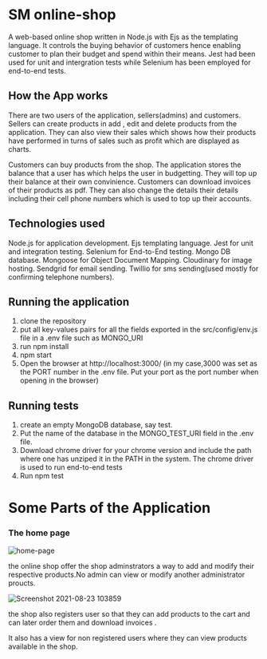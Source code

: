 

# SM online-shop
 A web-based online shop written in Node.js with Ejs as the templating language. It controls  the buying behavior of customers hence enabling customer to plan their budget and spend within their means.
 Jest had been used for unit and intergration tests while  Selenium has been employed for end-to-end tests.
 
 ## How the App works
 There are two  users of the application, sellers(admins) and customers.
 Sellers can create products in add , edit and delete products from the application. They can also view their sales which shows how their products have performed in turns of sales such as profit which are  displayed as charts.
 
Customers can buy products from the shop. The application stores the  balance that a user has which helps the  user in budgetting. They will top up their balance at their own convinience. Customers can download invoices of their products as pdf. They can also change the details their details including  their cell phone numbers which is used to top up their accounts.

## Technologies used
Node.js for application development.
Ejs templating language.
Jest for unit and integration testing.
Selenium for End-to-End testing.
Mongo DB database.
Mongoose for Object Document Mapping.
Cloudinary for image hosting.
Sendgrid for email sending.
Twillio for sms sending(used mostly for confirming telephone numbers).


 
 ## Running the  application
 1) clone the repository 
 2) put  all key-values pairs for all the fields exported in the src/config/env.js file  in a .env file such as MONGO_URI
 3) run npm install
 4) npm start
 3) Open the browser at http://localhost:3000/ (in my case,3000 was set as the PORT number in the .env file. 
   Put your port as the port number when opening in the browser)
 
 
  ## Running tests
 1) create an empty MongoDB database, say test.
 2) Put the name of the database in the MONGO_TEST_URI field in the .env file.
 3) Download chrome driver for your chrome version and include the path 
    where one has unziped it in the PATH in the system. The chrome driver is used to run end-to-end tests
 4) Run npm test 
 
# Some Parts of the Application
### The home page
![home-page](https://user-images.githubusercontent.com/55924723/130409303-61e4a3ab-5293-4b72-84ca-1563bb1dc084.png)


 
the online shop offer the shop adminstrators a way to add and modify their respective products.No admin can view or modify another administrator proucts.

![Screenshot 2021-08-23 103859](https://user-images.githubusercontent.com/55924723/130409585-20901831-8e98-4855-aceb-01a374ae00b1.png)


the shop also registers user so that they can add products to the cart and can later order them and download invoices .

It also has a view for non registered users where they can view products available  in the shop.

